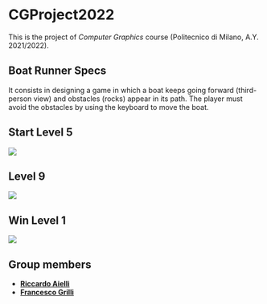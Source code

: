 # CGProject2022

This is the project of *Computer Graphics* course (Politecnico di Milano, A.Y. 2021/2022).

## Boat Runner Specs
It consists in designing a game in which a boat keeps going forward (third-person view) and obstacles (rocks) appear in its path. The player must avoid the obstacles by using the keyboard to move the boat.

## Start Level 5
![](https://github.com/riccardoaielli/Readme/blob/main/CGProject2022/Start.gif)

## Level 9
![](https://github.com/riccardoaielli/Readme/blob/main/CGProject2022/L9.gif)

## Win Level 1
![](https://github.com/riccardoaielli/Readme/blob/main/CGProject2022/Win.gif)

## Group members
- [__Riccardo Aielli__](https://github.com/riccardoaielli)
- [__Francesco Grilli__](https://github.com/Francesco-Grilli)



